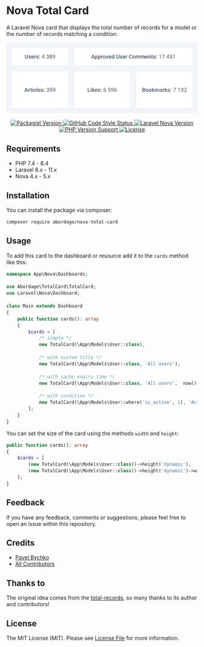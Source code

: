 <!--suppress HtmlDeprecatedAttribute -->

# Nova Total Card

A Laravel Nova card that displays the total number of records for a model or the number of records matching a condition.

<p style="text-align: center;" align="center">

<img alt="Laravel Nova Total Card" src="https://github.com/abordage/nova-total-card/blob/master/docs/images/abordage-nova-total-card-screenshot-2.png?raw=true">
</p>


<p style="text-align: center;" align="center">

<a href="https://packagist.org/packages/abordage/nova-total-card" title="Packagist version">
    <img alt="Packagist Version" src="https://img.shields.io/packagist/v/abordage/nova-total-card">
</a>

<a href="https://github.com/abordage/nova-total-card/actions/workflows/php-cs-fixer.yml" title="GitHub Code Style Status">
    <img alt="GitHub Code Style Status" src="https://img.shields.io/github/actions/workflow/status/abordage/nova-total-card/php-cs-fixer.yml?label=code%20style">
</a>

<a href="https://nova.laravel.com/docs/4.0/" title="Laravel Nova Version">
    <img alt="Laravel Nova Version" src="https://img.shields.io/badge/laravel%20nova-5.0-1DA5E7">
</a>

<a href="https://www.php.net/" title="PHP version">
    <img alt="PHP Version Support" src="https://img.shields.io/packagist/php-v/abordage/nova-total-card">
</a>

<a href="https://github.com/abordage/nova-total-card/blob/master/LICENSE.md" title="License">
    <img alt="License" src="https://img.shields.io/github/license/abordage/nova-total-card">
</a>

</p>

## Requirements
- PHP 7.4 - 8.4
- Laravel 8.x - 11.x
- Nova 4.x - 5.x

## Installation

You can install the package via composer:

```bash
composer require abordage/nova-total-card
```

## Usage

To add this card to the dashboard or resource add it to the `cards` method like this:

```php
namespace App\Nova\Dashboards;

use Abordage\TotalCard\TotalCard;
use Laravel\Nova\Dashboard;

class Main extends Dashboard
{
    public function cards(): array
    {
        $cards = [
            /* simple */
            new TotalCard(\App\Models\User::class),
            
            /* with custom title */
            new TotalCard(\App\Models\User::class, 'All users'),
            
            /* with cache expiry time */
            new TotalCard(\App\Models\User::class, 'All users',  now()->addHour()),
            
            /* with condition */
            new TotalCard(\App\Models\User::where('is_active', 1), 'Active users'),
        ];
    }
}
```

You can set the size of the card using the methods `width` and `height`:

```php
public function cards(): array
{
    $cards = [
        (new TotalCard(\App\Models\User::class))->height('dynamic'),
        (new TotalCard(\App\Models\User::class))->height('dynamic')->width('2/3'),
    ];
}
```

## Feedback
If you have any feedback, comments or suggestions, please feel free to open an issue within this repository.

## Credits

- [Pavel Bychko](https://github.com/abordage)
- [All Contributors](https://github.com/abordage/nova-total-card/graphs/contributors)

## Thanks to
The original idea comes from the [total-records](https://github.com/techouse/total-records), so many thanks to its author and contributors!

## License

The MIT License (MIT). Please see [License File](LICENSE.md) for more information.
